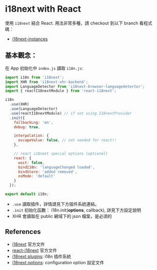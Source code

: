 # i18next with React

使用 `i18next` 結合 React. 用法非常多種，請 checkout 到以下 branch 看程式碼：

* [i18next-instances](https://github.com/xJkit/i18next-example/tree/i18next-instances)

## 基本觀念：

在 App 初始化中 `index.js` 讀取 `i18n.js`:

```javascript
import i18n from 'i18next';
import XHR from 'i18next-xhr-backend';
import LanguageDetector from 'i18next-browser-languagedetector';
import { reactI18nextModule } from 'react-i18next';

i18n
  .use(XHR)
  .use(LanguageDetector)
  .use(reactI18nextModule) // if not using I18nextProvider
  .init({
    fallbackLng: 'en',
    debug: true,

    interpolation: {
      escapeValue: false, // not needed for react!!
    },

    // react i18next special options (optional)
    react: {
      wait: false,
      bindI18n: 'languageChanged loaded',
      bindStore: 'added removed',
      nsMode: 'default'
    }
  });

export default i18n;
```

* `.use` 讀取插件，詳情請見下方插件系統連結。
* `.init` 初始化函數： i18n.init(**options**, callback), 詳見下方設定說明
* XHR 會讀取在 public 網域下的 json 檔案，是必須的

## References
* [i18next](https://www.i18next.com/#) 官方文件
* [react-i18next](https://react.i18next.com/) 官方文件
* [i18next plugins](https://www.i18next.com/plugins-and-utils.html#plugins): i18n 插件系統
* [i18next options](https://www.i18next.com/configuration-options.html): configuration option 設定文件